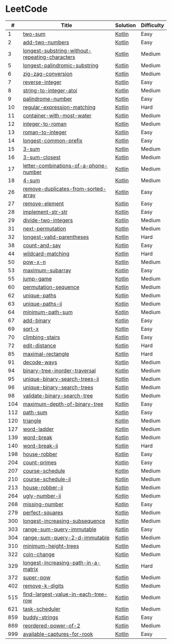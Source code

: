 # LeetCode
| # | Title | Solution | Difficulty |
| ------ | ------ | ------ | ------ |
| 1 | [two-sum](https://leetcode.com/problems/two-sum/description/) | [Kotlin](./easy/1.two-sum.kt) | Easy |
| 2 | [add-two-numbers](https://leetcode.com/problems/add-two-numbers/description/) | [Kotlin](./easy/2.add-two-numbers.kt) | Easy |
| 3 | [longest-substring-without-repeating-characters](https://leetcode.com/problems/longest-substring-without-repeating-characters/description/) | [Kotlin](./medium/3.longest-substring-without-repeating-characters.kt) | Medium |
| 5 | [longest-palindromic-substring](https://leetcode.com/problems/longest-palindromic-substring/description/) | [Kotlin](./medium/5.longest-palindromic-substring.kt) | Medium |
| 6 | [zig-zag-conversion](https://leetcode.com/problems/zig-zag-conversion/description/) | [Kotlin](./medium/6.zig-zag-conversion.kt) | Medium |
| 7 | [reverse-integer](https://leetcode.com/problems/reverse-integer/description/) | [Kotlin](./easy/7.reverse-integer.kt) | Easy |
| 8 | [string-to-integer-atoi](https://leetcode.com/problems/string-to-integer-atoi/description/) | [Kotlin](./medium/8.string-to-integer-atoi.kt) | Medium |
| 9 | [palindrome-number](https://leetcode.com/problems/palindrome-number/description/) | [Kotlin](./easy/9.palindrome-number.kt) | Easy |
| 10 | [regular-expression-matching](https://leetcode.com/problems/regular-expression-matching/description/) | [Kotlin](./hard/10.regular-expression-matching.kt) | Hard |
| 11 | [container-with-most-water](https://leetcode.com/problems/container-with-most-water/description/) | [Kotlin](./medium/11.container-with-most-water.kt) | Medium |
| 12 | [integer-to-roman](https://leetcode.com/problems/integer-to-roman/description/) | [Kotlin](./medium/12.integer-to-roman.kt) | Medium |
| 13 | [roman-to-integer](https://leetcode.com/problems/roman-to-integer/description/) | [Kotlin](./easy/13.roman-to-integer.kt) | Easy |
| 14 | [longest-common-prefix](https://leetcode.com/problems/longest-common-prefix/description/) | [Kotlin](./easy/14.longest-common-prefix.kt) | Easy |
| 15 | [3-sum](https://leetcode.com/problems/3-sum/description/) | [Kotlin](./medium/15.3-sum.kt) | Medium |
| 16 | [3-sum-closest](https://leetcode.com/problems/3-sum-closest/description/) | [Kotlin](./medium/16.3-sum-closest.kt) | Medium |
| 17 | [letter-combinations-of-a-phone-number](https://leetcode.com/problems/letter-combinations-of-a-phone-number/description/) | [Kotlin](./medium/17.letter-combinations-of-a-phone-number.kt) | Medium |
| 18 | [4-sum](https://leetcode.com/problems/4-sum/description/) | [Kotlin](./medium/18.4-sum.kt) | Medium |
| 26 | [remove-duplicates-from-sorted-array](https://leetcode.com/problems/remove-duplicates-from-sorted-array/description/) | [Kotlin](./easy/26.remove-duplicates-from-sorted-array.kt) | Easy |
| 27 | [remove-element](https://leetcode.com/problems/remove-element/description/) | [Kotlin](./easy/27.remove-element.kt) | Easy |
| 28 | [implement-str-str](https://leetcode.com/problems/implement-str-str/description/) | [Kotlin](./easy/28.implement-str-str.kt) | Easy |
| 29 | [divide-two-integers](https://leetcode.com/problems/divide-two-integers/description/) | [Kotlin](./medium/29.divide-two-integers.kt) | Medium |
| 31 | [next-permutation](https://leetcode.com/problems/next-permutation/description/) | [Kotlin](./medium/31.next-permutation.kt) | Medium |
| 32 | [longest-valid-parentheses](https://leetcode.com/problems/longest-valid-parentheses/description/) | [Kotlin](./hard/32.longest-valid-parentheses.kt) | Hard |
| 38 | [count-and-say](https://leetcode.com/problems/count-and-say/description/) | [Kotlin](./easy/38.count-and-say.kt) | Easy |
| 44 | [wildcard-matching](https://leetcode.com/problems/wildcard-matching/description/) | [Kotlin](./hard/44.wildcard-matching.kt) | Hard |
| 50 | [pow-x-n](https://leetcode.com/problems/pow-x-n/description/) | [Kotlin](./medium/50.pow-x-n.kt) | Medium |
| 53 | [maximum-subarray](https://leetcode.com/problems/maximum-subarray/description/) | [Kotlin](./easy/53.maximum-subarray.kt) | Easy |
| 55 | [jump-game](https://leetcode.com/problems/jump-game/description/) | [Kotlin](./medium/55.jump-game.kt) | Medium |
| 60 | [permutation-sequence](https://leetcode.com/problems/permutation-sequence/description/) | [Kotlin](./medium/60.permutation-sequence.kt) | Medium |
| 62 | [unique-paths](https://leetcode.com/problems/unique-paths/description/) | [Kotlin](./medium/62.unique-paths.kt) | Medium |
| 63 | [unique-paths-ii](https://leetcode.com/problems/unique-paths-ii/description/) | [Kotlin](./medium/63.unique-paths-ii.kt) | Medium |
| 64 | [minimum-path-sum](https://leetcode.com/problems/minimum-path-sum/description/) | [Kotlin](./medium/64.minimum-path-sum.kt) | Medium |
| 67 | [add-binary](https://leetcode.com/problems/add-binary/description/) | [Kotlin](./easy/67.add-binary.kt) | Easy |
| 69 | [sqrt-x](https://leetcode.com/problems/sqrt-x/description/) | [Kotlin](./easy/69.sqrt-x.kt) | Easy |
| 70 | [climbing-stairs](https://leetcode.com/problems/climbing-stairs/description/) | [Kotlin](./easy/70.climbing-stairs.kt) | Easy |
| 72 | [edit-distance](https://leetcode.com/problems/edit-distance/description/) | [Kotlin](./hard/72.edit-distance.kt) | Hard |
| 85 | [maximal-rectangle](https://leetcode.com/problems/maximal-rectangle/description/) | [Kotlin](./hard/85.maximal-rectangle.kt) | Hard |
| 91 | [decode-ways](https://leetcode.com/problems/decode-ways/description/) | [Kotlin](./medium/91.decode-ways.kt) | Medium |
| 94 | [binary-tree-inorder-traversal](https://leetcode.com/problems/binary-tree-inorder-traversal/description/) | [Kotlin](./medium/94.binary-tree-inorder-traversal.kt) | Medium |
| 95 | [unique-binary-search-trees-ii](https://leetcode.com/problems/unique-binary-search-trees-ii/description/) | [Kotlin](./medium/95.unique-binary-search-trees-ii.kt) | Medium |
| 96 | [unique-binary-search-trees](https://leetcode.com/problems/unique-binary-search-trees/description/) | [Kotlin](./medium/96.unique-binary-search-trees.kt) | Medium |
| 98 | [validate-binary-search-tree](https://leetcode.com/problems/validate-binary-search-tree/description/) | [Kotlin](./medium/98.validate-binary-search-tree.kt) | Medium |
| 104 | [maximum-depth-of-binary-tree](https://leetcode.com/problems/maximum-depth-of-binary-tree/description/) | [Kotlin](./easy/104.maximum-depth-of-binary-tree.kt) | Easy |
| 112 | [path-sum](https://leetcode.com/problems/path-sum/description/) | [Kotlin](./easy/112.path-sum.kt) | Easy |
| 120 | [triangle](https://leetcode.com/problems/triangle/description/) | [Kotlin](./medium/120.triangle.kt) | Medium |
| 127 | [word-ladder](https://leetcode.com/problems/word-ladder/description/) | [Kotlin](./medium/127.word-ladder.kt) | Medium |
| 139 | [word-break](https://leetcode.com/problems/word-break/description/) | [Kotlin](./medium/139.word-break.kt) | Medium |
| 140 | [word-break-ii](https://leetcode.com/problems/word-break-ii/description/) | [Kotlin](./hard/140.word-break-ii.kt) | Hard |
| 198 | [house-robber](https://leetcode.com/problems/house-robber/description/) | [Kotlin](./easy/198.house-robber.kt) | Easy |
| 204 | [count-primes](https://leetcode.com/problems/count-primes/description/) | [Kotlin](./easy/204.count-primes.kt) | Easy |
| 207 | [course-schedule](https://leetcode.com/problems/course-schedule/description/) | [Kotlin](./medium/207.course-schedule.kt) | Medium |
| 210 | [course-schedule-ii](https://leetcode.com/problems/course-schedule-ii/description/) | [Kotlin](./medium/210.course-schedule-ii.kt) | Medium |
| 213 | [house-robber-ii](https://leetcode.com/problems/house-robber-ii/description/) | [Kotlin](./medium/213.house-robber-ii.kt) | Medium |
| 264 | [ugly-number-ii](https://leetcode.com/problems/ugly-number-ii/description/) | [Kotlin](./medium/264.ugly-number-ii.kt) | Medium |
| 268 | [missing-number](https://leetcode.com/problems/missing-number/description/) | [Kotlin](./easy/268.missing-number.kt) | Easy |
| 279 | [perfect-squares](https://leetcode.com/problems/perfect-squares/description/) | [Kotlin](./medium/279.perfect-squares.kt) | Medium |
| 300 | [longest-increasing-subsequence](https://leetcode.com/problems/longest-increasing-subsequence/description/) | [Kotlin](./medium/300.longest-increasing-subsequence.kt) | Medium |
| 303 | [range-sum-query-immutable](https://leetcode.com/problems/range-sum-query-immutable/description/) | [Kotlin](./easy/303.range-sum-query-immutable.kt) | Easy |
| 304 | [range-sum-query-2-d-immutable](https://leetcode.com/problems/range-sum-query-2-d-immutable/description/) | [Kotlin](./medium/304.range-sum-query-2-d-immutable.kt) | Medium |
| 310 | [minimum-height-trees](https://leetcode.com/problems/minimum-height-trees/description/) | [Kotlin](./medium/310.minimum-height-trees.kt) | Medium |
| 322 | [coin-change](https://leetcode.com/problems/coin-change/description/) | [Kotlin](./medium/322.coin-change.kt) | Medium |
| 329 | [longest-increasing-path-in-a-matrix](https://leetcode.com/problems/longest-increasing-path-in-a-matrix/description/) | [Kotlin](./hard/329.longest-increasing-path-in-a-matrix.kt) | Hard |
| 372 | [super-pow](https://leetcode.com/problems/super-pow/description/) | [Kotlin](./medium/372.super-pow.kt) | Medium |
| 402 | [remove-k-digits](https://leetcode.com/problems/remove-k-digits/description/) | [Kotlin](./medium/402.remove-k-digits.kt) | Medium |
| 515 | [find-largest-value-in-each-tree-row](https://leetcode.com/problems/find-largest-value-in-each-tree-row/description/) | [Kotlin](./medium/515.find-largest-value-in-each-tree-row.kt) | Medium |
| 621 | [task-scheduler](https://leetcode.com/problems/task-scheduler/description/) | [Kotlin](./medium/621.task-scheduler.kt) | Medium |
| 859 | [buddy-strings](https://leetcode.com/problems/buddy-strings/description/) | [Kotlin](./easy/859.buddy-strings.kt) | Easy |
| 869 | [reordered-power-of-2](https://leetcode.com/problems/reordered-power-of-2/description/) | [Kotlin](./medium/869.reordered-power-of-2.kt) | Medium |
| 999 | [available-captures-for-rook](https://leetcode.com/problems/available-captures-for-rook/description/) | [Kotlin](./easy/999.available-captures-for-rook.kt) | Easy |
